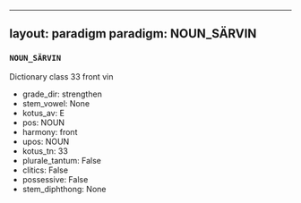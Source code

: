 
---
layout: paradigm
paradigm: NOUN_SÄRVIN
---
### ` NOUN_SÄRVIN `

Dictionary class 33 front vin
* grade_dir: strengthen
* stem_vowel: None
* kotus_av: E
* pos: NOUN
* harmony: front
* upos: NOUN
* kotus_tn: 33
* plurale_tantum: False
* clitics: False
* possessive: False
* stem_diphthong: None
